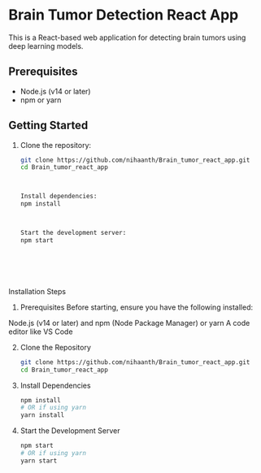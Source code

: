 
# Brain Tumor Detection React App

This is a React-based web application for detecting brain tumors using deep learning models.

## Prerequisites
- Node.js (v14 or later)
- npm or yarn

## Getting Started

1. Clone the repository:
   ```bash
   git clone https://github.com/nihaanth/Brain_tumor_react_app.git
   cd Brain_tumor_react_app



   Install dependencies:
   npm install



   Start the development server:
   npm start







Installation Steps
1. Prerequisites
Before starting, ensure you have the following installed:

Node.js (v14 or later) and npm (Node Package Manager) or yarn
A code editor like VS Code

2. Clone the Repository
   ```bash
   git clone https://github.com/nihaanth/Brain_tumor_react_app.git
   cd Brain_tumor_react_app

4. Install Dependencies
   ```bash
   npm install
   # OR if using yarn
   yarn install

5. Start the Development Server
   ```bash
   npm start
   # OR if using yarn
   yarn start

